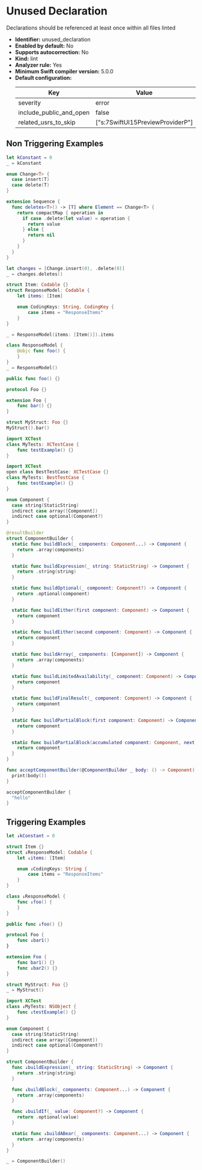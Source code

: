 # Unused Declaration

Declarations should be referenced at least once within all files linted

* **Identifier:** unused_declaration
* **Enabled by default:** No
* **Supports autocorrection:** No
* **Kind:** lint
* **Analyzer rule:** Yes
* **Minimum Swift compiler version:** 5.0.0
* **Default configuration:**
  <table>
  <thead>
  <tr><th>Key</th><th>Value</th></tr>
  </thead>
  <tbody>
  <tr>
  <td>
  severity
  </td>
  <td>
  error
  </td>
  </tr>
  <tr>
  <td>
  include_public_and_open
  </td>
  <td>
  false
  </td>
  </tr>
  <tr>
  <td>
  related_usrs_to_skip
  </td>
  <td>
  [&quot;s:7SwiftUI15PreviewProviderP&quot;]
  </td>
  </tr>
  </tbody>
  </table>

## Non Triggering Examples

```swift
let kConstant = 0
_ = kConstant
```

```swift
enum Change<T> {
  case insert(T)
  case delete(T)
}

extension Sequence {
  func deletes<T>() -> [T] where Element == Change<T> {
    return compactMap { operation in
      if case .delete(let value) = operation {
        return value
      } else {
        return nil
      }
    }
  }
}

let changes = [Change.insert(0), .delete(0)]
_ = changes.deletes()
```

```swift
struct Item: Codable {}
struct ResponseModel: Codable {
    let items: [Item]

    enum CodingKeys: String, CodingKey {
        case items = "ResponseItems"
    }
}

_ = ResponseModel(items: [Item()]).items
```

```swift
class ResponseModel {
    @objc func foo() {
    }
}
_ = ResponseModel()
```

```swift
public func foo() {}
```

```swift
protocol Foo {}

extension Foo {
    func bar() {}
}

struct MyStruct: Foo {}
MyStruct().bar()
```

```swift
import XCTest
class MyTests: XCTestCase {
    func testExample() {}
}
```

```swift
import XCTest
open class BestTestCase: XCTestCase {}
class MyTests: BestTestCase {
    func testExample() {}
}
```

```swift
enum Component {
  case string(StaticString)
  indirect case array([Component])
  indirect case optional(Component?)
}

@resultBuilder
struct ComponentBuilder {
  static func buildBlock(_ components: Component...) -> Component {
    return .array(components)
  }

  static func buildExpression(_ string: StaticString) -> Component {
    return .string(string)
  }

  static func buildOptional(_ component: Component?) -> Component {
    return .optional(component)
  }

  static func buildEither(first component: Component) -> Component {
    return component
  }

  static func buildEither(second component: Component) -> Component {
    return component
  }

  static func buildArray(_ components: [Component]) -> Component {
    return .array(components)
  }

  static func buildLimitedAvailability(_ component: Component) -> Component {
    return component
  }

  static func buildFinalResult(_ component: Component) -> Component {
    return component
  }

  static func buildPartialBlock(first component: Component) -> Component {
    return component
  }

  static func buildPartialBlock(accumulated component: Component, next: Component) -> Component {
    return component
  }
}

func acceptComponentBuilder(@ComponentBuilder _ body: () -> Component) {
  print(body())
}

acceptComponentBuilder {
  "hello"
}
```

## Triggering Examples

```swift
let ↓kConstant = 0
```

```swift
struct Item {}
struct ↓ResponseModel: Codable {
    let ↓items: [Item]

    enum ↓CodingKeys: String {
        case items = "ResponseItems"
    }
}
```

```swift
class ↓ResponseModel {
    func ↓foo() {
    }
}
```

```swift
public func ↓foo() {}
```

```swift
protocol Foo {
    func ↓bar1()
}

extension Foo {
    func bar1() {}
    func ↓bar2() {}
}

struct MyStruct: Foo {}
_ = MyStruct()
```

```swift
import XCTest
class ↓MyTests: NSObject {
    func ↓testExample() {}
}
```

```swift
enum Component {
  case string(StaticString)
  indirect case array([Component])
  indirect case optional(Component?)
}

struct ComponentBuilder {
  func ↓buildExpression(_ string: StaticString) -> Component {
    return .string(string)
  }

  func ↓buildBlock(_ components: Component...) -> Component {
    return .array(components)
  }

  func ↓buildIf(_ value: Component?) -> Component {
    return .optional(value)
  }

  static func ↓buildABear(_ components: Component...) -> Component {
    return .array(components)
  }
}

_ = ComponentBuilder()
```